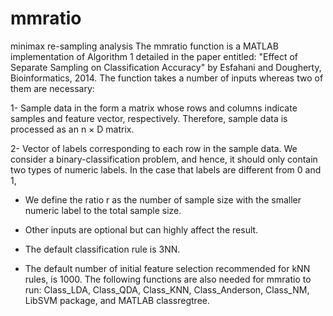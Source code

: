 # mmratio
minimax re-sampling analysis
The mmratio function is a MATLAB implementation of Algorithm 1 detailed in the paper entitled: "Effect of Separate Sampling on Classification Accuracy" by Esfahani and Dougherty, Bioinformatics, 2014. The function takes a
number of inputs whereas two of them are necessary: 

1- Sample data in the form a matrix whose rows and columns indicate samples and feature vector, respectively. Therefore, sample data is processed as an n × D matrix. 

2- Vector of labels corresponding to each row in the sample data. We consider a binary-classification problem, and hence, it should only contain two types of numeric labels. In the case that labels are different from 0 and 1, 

* We define the ratio r as the number of sample size with the smaller numeric label to the total sample size.

* Other inputs are optional but can highly affect the result. 

* The default classification rule is 3NN. 

* The default number of initial feature selection recommended for kNN rules, is 1000. The following functions are also needed for mmratio to run: Class_LDA, Class_QDA, Class_KNN, Class_Anderson, Class_NM, LibSVM package, and MATLAB classregtree.
